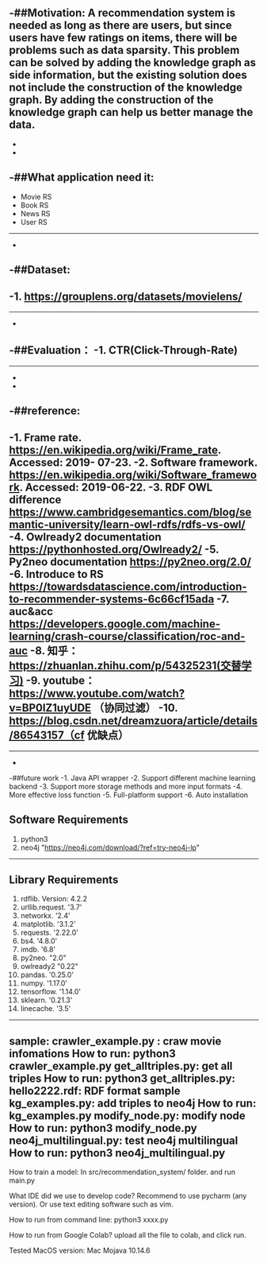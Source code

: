 -##Motivation:
A recommendation system is needed as long as there are users, but since users have few ratings on items, there will be problems such as data sparsity. This problem can be solved by adding the knowledge graph as side information, but the existing solution does not include the construction of the knowledge graph. By adding the construction of the knowledge graph can help us better manage the data.
----
-
-
-##What application need it:
-
-	Movie RS
-	Book RS
-	News RS
-	User RS
----
-
-##Dataset:
-
-1. https://grouplens.org/datasets/movielens/
-
----
-
-##Evaluation：
-1. CTR(Click-Through-Rate)
-
----
-
-
-##reference:
-
-1.	Frame rate. https://en.wikipedia.org/wiki/Frame_rate. Accessed: 2019- 07-23.
-2.	Software framework. https://en.wikipedia.org/wiki/Software_framework. Accessed: 2019-06-22.
-3.	RDF OWL difference https://www.cambridgesemantics.com/blog/semantic-university/learn-owl-rdfs/rdfs-vs-owl/
-4.	Owlready2 documentation https://pythonhosted.org/Owlready2/
-5.	Py2neo documentation https://py2neo.org/2.0/
-6.	Introduce to RS https://towardsdatascience.com/introduction-to-recommender-systems-6c66cf15ada
-7.	auc&acc https://developers.google.com/machine-learning/crash-course/classification/roc-and-auc
-8.    知乎：https://zhuanlan.zhihu.com/p/54325231(交替学习)
-9.    youtube： https://www.youtube.com/watch?v=BP0IZ1uyUDE （协同过滤）
-10.  https://blog.csdn.net/dreamzuora/article/details/86543157（cf 优缺点）
-
----
-
-##future work
-1. Java API wrapper
-2. Support different machine learning backend
-3. Support more storage methods and more input formats
-4. More effective loss function
-5. Full-platform support
-6. Auto installation



## Software Requirements

1. python3
2. neo4j  "https://neo4j.com/download/?ref=try-neo4j-lp"


---

## Library Requirements

1. rdflib.  Version: 4.2.2 
2. urllib.request.   '3.7'
3. networkx.  '2.4'
4. matplotlib.  '3.1.2'
5. requests.  '2.22.0'
6. bs4.  '4.8.0'
7. imdb.  '6.8'
8. py2neo.  "2.0"
9. owlready2   "0.22"
10. pandas.  '0.25.0'
11. numpy.  '1.17.0'
12. tensorflow.  '1.14.0'
13. sklearn.  '0.21.3'
14. linecache.  '3.5'
---

sample:
crawler_example.py :  craw movie infomations  How to run: python3 crawler_example.py
get_alltriples.py: get all triples      How to run: python3 get_alltriples.py: 
hello2222.rdf: RDF format sample 
kg_examples.py:  add triples to neo4j     How to run: kg_examples.py
modify_node.py: modify node     How to run: python3 modify_node.py
neo4j_multilingual.py:  test neo4j multilingual      How to run: python3 neo4j_multilingual.py
---


How to train a model:
In src/recommendation_system/ folder.  and run main.py

What IDE did we use to develop code? 
Recommend to use pycharm (any version). Or use text editing software such as vim.

How to run from command line:
python3 xxxx.py

How to run from Google Colab?
upload all the file to colab, and click run.

Tested MacOS version: Mac Mojava 10.14.6 





